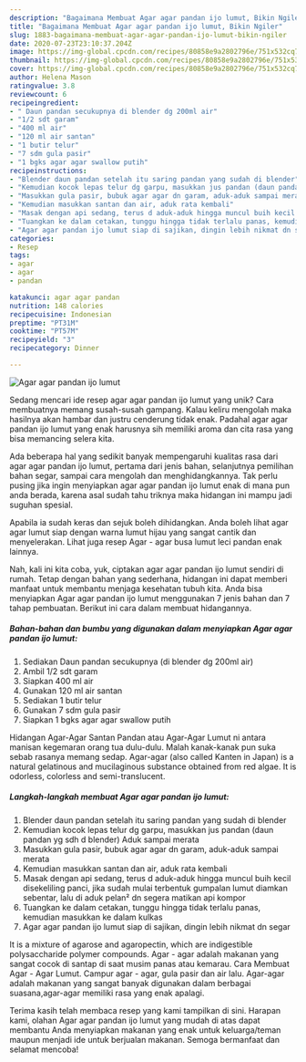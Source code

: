 ```yaml
---
description: "Bagaimana Membuat Agar agar pandan ijo lumut, Bikin Ngiler"
title: "Bagaimana Membuat Agar agar pandan ijo lumut, Bikin Ngiler"
slug: 1883-bagaimana-membuat-agar-agar-pandan-ijo-lumut-bikin-ngiler
date: 2020-07-23T23:10:37.204Z
image: https://img-global.cpcdn.com/recipes/80858e9a2802796e/751x532cq70/agar-agar-pandan-ijo-lumut-foto-resep-utama.jpg
thumbnail: https://img-global.cpcdn.com/recipes/80858e9a2802796e/751x532cq70/agar-agar-pandan-ijo-lumut-foto-resep-utama.jpg
cover: https://img-global.cpcdn.com/recipes/80858e9a2802796e/751x532cq70/agar-agar-pandan-ijo-lumut-foto-resep-utama.jpg
author: Helena Mason
ratingvalue: 3.8
reviewcount: 6
recipeingredient:
- " Daun pandan secukupnya di blender dg 200ml air"
- "1/2 sdt garam"
- "400 ml air"
- "120 ml air santan"
- "1 butir telur"
- "7 sdm gula pasir"
- "1 bgks agar agar swallow putih"
recipeinstructions:
- "Blender daun pandan setelah itu saring pandan yang sudah di blender"
- "Kemudian kocok lepas telur dg garpu, masukkan jus pandan (daun pandan yg sdh d blender) Aduk sampai merata"
- "Masukkan gula pasir, bubuk agar agar dn garam, aduk-aduk sampai merata"
- "Kemudian masukkan santan dan air, aduk rata kembali"
- "Masak dengan api sedang, terus d aduk-aduk hingga muncul buih kecil disekeliling panci, jika sudah mulai terbentuk gumpalan lumut diamkan sebentar, lalu di aduk pelan² dn segera matikan api kompor"
- "Tuangkan ke dalam cetakan, tunggu hingga tidak terlalu panas, kemudian masukkan ke dalam kulkas"
- "Agar agar pandan ijo lumut siap di sajikan, dingin lebih nikmat dn segar"
categories:
- Resep
tags:
- agar
- agar
- pandan

katakunci: agar agar pandan 
nutrition: 148 calories
recipecuisine: Indonesian
preptime: "PT31M"
cooktime: "PT57M"
recipeyield: "3"
recipecategory: Dinner

---
```



![Agar agar pandan ijo lumut](https://img-global.cpcdn.com/recipes/80858e9a2802796e/751x532cq70/agar-agar-pandan-ijo-lumut-foto-resep-utama.jpg)

Sedang mencari ide resep agar agar pandan ijo lumut yang unik? Cara membuatnya memang susah-susah gampang. Kalau keliru mengolah maka hasilnya akan hambar dan justru cenderung tidak enak. Padahal agar agar pandan ijo lumut yang enak harusnya sih memiliki aroma dan cita rasa yang bisa memancing selera kita.

Ada beberapa hal yang sedikit banyak mempengaruhi kualitas rasa dari agar agar pandan ijo lumut, pertama dari jenis bahan, selanjutnya pemilihan bahan segar, sampai cara mengolah dan menghidangkannya. Tak perlu pusing jika ingin menyiapkan agar agar pandan ijo lumut enak di mana pun anda berada, karena asal sudah tahu triknya maka hidangan ini mampu jadi suguhan spesial.

Apabila ia sudah keras dan sejuk boleh dihidangkan. Anda boleh lihat agar agar lumut siap dengan warna lumut hijau yang sangat cantik dan menyelerakan. Lihat juga resep Agar - agar busa lumut leci pandan enak lainnya.


Nah, kali ini kita coba, yuk, ciptakan agar agar pandan ijo lumut sendiri di rumah. Tetap dengan bahan yang sederhana, hidangan ini dapat memberi manfaat untuk membantu menjaga kesehatan tubuh kita. Anda bisa menyiapkan Agar agar pandan ijo lumut menggunakan 7 jenis bahan dan 7 tahap pembuatan. Berikut ini cara dalam membuat hidangannya.

<!--inarticleads1-->

##### Bahan-bahan dan bumbu yang digunakan dalam menyiapkan Agar agar pandan ijo lumut:

1. Sediakan  Daun pandan secukupnya (di blender dg 200ml air)
1. Ambil 1/2 sdt garam
1. Siapkan 400 ml air
1. Gunakan 120 ml air santan
1. Sediakan 1 butir telur
1. Gunakan 7 sdm gula pasir
1. Siapkan 1 bgks agar agar swallow putih


Hidangan Agar-Agar Santan Pandan atau Agar-Agar Lumut ni antara manisan kegemaran orang tua dulu-dulu. Malah kanak-kanak pun suka sebab rasanya memang sedap. Agar-agar (also called Kanten in Japan) is a natural gelatinous and mucilaginous substance obtained from red algae. It is odorless, colorless and semi-translucent. 

<!--inarticleads2-->

##### Langkah-langkah membuat Agar agar pandan ijo lumut:

1. Blender daun pandan setelah itu saring pandan yang sudah di blender
1. Kemudian kocok lepas telur dg garpu, masukkan jus pandan (daun pandan yg sdh d blender) Aduk sampai merata
1. Masukkan gula pasir, bubuk agar agar dn garam, aduk-aduk sampai merata
1. Kemudian masukkan santan dan air, aduk rata kembali
1. Masak dengan api sedang, terus d aduk-aduk hingga muncul buih kecil disekeliling panci, jika sudah mulai terbentuk gumpalan lumut diamkan sebentar, lalu di aduk pelan² dn segera matikan api kompor
1. Tuangkan ke dalam cetakan, tunggu hingga tidak terlalu panas, kemudian masukkan ke dalam kulkas
1. Agar agar pandan ijo lumut siap di sajikan, dingin lebih nikmat dn segar


It is a mixture of agarose and agaropectin, which are indigestible polysaccharide polymer compounds. Agar - agar adalah makanan yang sangat cocok di santap di saat musim panas atau kemarau. Cara Membuat Agar - Agar Lumut. Campur agar - agar, gula pasir dan air lalu. Agar-agar adalah makanan yang sangat banyak digunakan dalam berbagai suasana,agar-agar memiliki rasa yang enak apalagi. 

Terima kasih telah membaca resep yang kami tampilkan di sini. Harapan kami, olahan Agar agar pandan ijo lumut yang mudah di atas dapat membantu Anda menyiapkan makanan yang enak untuk keluarga/teman maupun menjadi ide untuk berjualan makanan. Semoga bermanfaat dan selamat mencoba!
